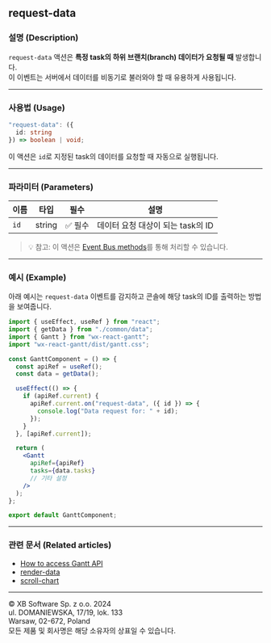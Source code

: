 ## request-data

### 설명 (Description)

`request-data` 액션은 **특정 task의 하위 브랜치(branch) 데이터가 요청될 때** 발생합니다.  
이 이벤트는 서버에서 데이터를 비동기로 불러와야 할 때 유용하게 사용됩니다.

---

### 사용법 (Usage)

```typescript
"request-data": ({
  id: string
}) => boolean | void;
```

이 액션은 `id`로 지정된 task의 데이터를 요청할 때 자동으로 실행됩니다.

---

### 파라미터 (Parameters)

| 이름 | 타입 | 필수 | 설명 |
|------|------|------|------|
| `id` | string | ✅ 필수 | 데이터 요청 대상이 되는 task의 ID |

> 💡 참고: 이 액션은 [Event Bus methods](https://docs.svar.dev/react/gantt/api/overview/methods_overview)를 통해 처리할 수 있습니다.

---

### 예시 (Example)

아래 예시는 `request-data` 이벤트를 감지하고 콘솔에 해당 task의 ID를 출력하는 방법을 보여줍니다.

```jsx
import { useEffect, useRef } from "react";
import { getData } from "./common/data";
import { Gantt } from "wx-react-gantt";
import "wx-react-gantt/dist/gantt.css";

const GanttComponent = () => {
  const apiRef = useRef();
  const data = getData();

  useEffect(() => {
    if (apiRef.current) {
      apiRef.current.on("request-data", ({ id }) => {
        console.log("Data request for: " + id);
      });
    }
  }, [apiRef.current]);

  return (
    <Gantt
      apiRef={apiRef}
      tasks={data.tasks}
      // 기타 설정
    />
  );
};

export default GanttComponent;
```

---

### 관련 문서 (Related articles)

- [How to access Gantt API](https://docs.svar.dev/react/gantt/api/how_to_access_api)
- [render-data](https://docs.svar.dev/react/gantt/api/actions/render-data)
- [scroll-chart](https://docs.svar.dev/react/gantt/api/actions/scroll-chart)

---

© XB Software Sp. z o.o. 2024  
ul. DOMANIEWSKA, 17/19, lok. 133  
Warsaw, 02-672, Poland  
모든 제품 및 회사명은 해당 소유자의 상표일 수 있습니다.
